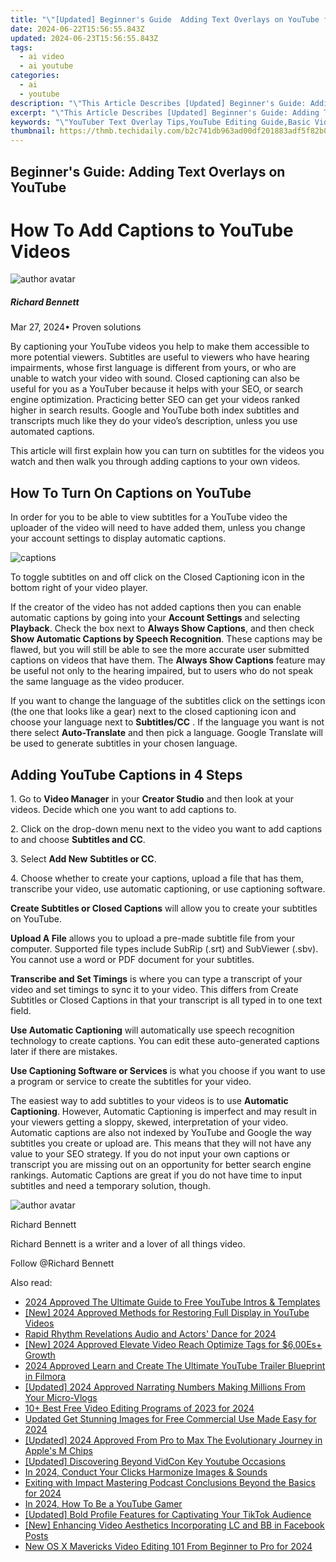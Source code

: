 ```yaml
---
title: "\"[Updated] Beginner's Guide  Adding Text Overlays on YouTube for 2024\""
date: 2024-06-22T15:56:55.843Z
updated: 2024-06-23T15:56:55.843Z
tags:
  - ai video
  - ai youtube
categories:
  - ai
  - youtube
description: "\"This Article Describes [Updated] Beginner's Guide: Adding Text Overlays on YouTube for 2024\""
excerpt: "\"This Article Describes [Updated] Beginner's Guide: Adding Text Overlays on YouTube for 2024\""
keywords: "\"YouTuber Text Overlay Tips,YouTube Editing Guide,Basic Video Text Addition,Simple Text Layering,Starting YouTube Edits,Adding Captions on Videos,On-Screen Text Tools for Beginners\""
thumbnail: https://thmb.techidaily.com/b2c741db963ad00df201883adf5f82b0b65621c38ea9e6dfe43b98273ae04085.jpg
---
```


## Beginner's Guide: Adding Text Overlays on YouTube

# How To Add Captions to YouTube Videos

![author avatar](https://images.wondershare.com/filmora/article-images/richard-bennett.jpg)

##### Richard Bennett

 Mar 27, 2024• Proven solutions

By captioning your YouTube videos you help to make them accessible to more potential viewers. Subtitles are useful to viewers who have hearing impairments, whose first language is different from yours, or who are unable to watch your video with sound. Closed captioning can also be useful for you as a YouTuber because it helps with your SEO, or search engine optimization. Practicing better SEO can get your videos ranked higher in search results. Google and YouTube both index subtitles and transcripts much like they do your video’s description, unless you use automated captions.

This article will first explain how you can turn on subtitles for the videos you watch and then walk you through adding captions to your own videos.

## How To Turn On Captions on YouTube

In order for you to be able to view subtitles for a YouTube video the uploader of the video will need to have added them, unless you change your account settings to display automatic captions.

![captions](https://images.wondershare.com/filmora/article-images/captions-how-to-turn-on.JPG)

To toggle subtitles on and off click on the Closed Captioning icon in the bottom right of your video player.

If the creator of the video has not added captions then you can enable automatic captions by going into your **Account Settings** and selecting **Playback**. Check the box next to **Always Show Captions**, and then check   **Show Automatic Captions by Speech Recognition**. These captions may be flawed, but you will still be able to see the more accurate user submitted captions on videos that have them. The **Always Show Captions** feature may be useful not only to the hearing impaired, but to users who do not speak the same language as the video producer.

If you want to change the language of the subtitles click on the settings icon (the one that looks like a gear) next to the closed captioning icon and choose your language next to   **Subtitles/CC** . If the language you want is not there select **Auto-Translate**  and then pick a language. Google Translate will be used to generate subtitles in your chosen language.

## Adding YouTube Captions in 4 Steps

1\. Go to **Video Manager** in your **Creator Studio** and then look at your videos. Decide which one you want to add captions to.

2\. Click on the drop-down menu next to the video you want to add captions to and choose **Subtitles and CC**.

3\. Select **Add New** **Subtitles or CC**.

4\. Choose whether to create your captions, upload a file that has them, transcribe your video, use automatic captioning, or use captioning software.

**Create Subtitles or Closed Captions** will allow you to create your subtitles on YouTube.

**Upload A File** allows you to upload a pre-made subtitle file from your computer. Supported file types include SubRip (.srt) and SubViewer (.sbv). You cannot use a word or PDF document for your subtitles.

**Transcribe and Set Timings** is where you can type a transcript of your video and set timings to sync it to your video. This differs from Create Subtitles or Closed Captions in that your transcript is all typed in to one text field.

**Use Automatic Captioning** will automatically use speech recognition technology to create captions. You can edit these auto-generated captions later if there are mistakes.

**Use Captioning Software or Services** is what you choose if you want to use a program or service to create the subtitles for your video.

The easiest way to add subtitles to your videos is to use **Automatic Captioning**. However, Automatic Captioning is imperfect and may result in your viewers getting a sloppy, skewed, interpretation of your video. Automatic captions are also not indexed by YouTube and Google the way subtitles you create or upload are. This means that they will not have any value to your SEO strategy. If you do not input your own captions or transcript you are missing out on an opportunity for better search engine rankings. Automatic Captions are great if you do not have time to input subtitles and need a temporary solution, though.

![author avatar](https://images.wondershare.com/filmora/article-images/richard-bennett.jpg)

Richard Bennett

Richard Bennett is a writer and a lover of all things video.

Follow @Richard Bennett


<ins class="adsbygoogle"
     style="display:block"
     data-ad-format="autorelaxed"
     data-ad-client="ca-pub-7571918770474297"
     data-ad-slot="1223367746"></ins>



<ins class="adsbygoogle"
     style="display:block"
     data-ad-client="ca-pub-7571918770474297"
     data-ad-slot="8358498916"
     data-ad-format="auto"
     data-full-width-responsive="true"></ins>

<span class="atpl-alsoreadstyle">Also read:</span>
<div><ul>
<li><a href="https://youtube-sure.techidaily.com/approved-the-ultimate-guide-to-free-youtube-intros-and-templates/"><u>2024 Approved  The Ultimate Guide to Free YouTube Intros & Templates</u></a></li>
<li><a href="https://youtube-sure.techidaily.com/024-approved-methods-for-restoring-full-display-in-youtube-videos/"><u>[New] 2024 Approved  Methods for Restoring Full Display in YouTube Videos</u></a></li>
<li><a href="https://youtube-sure.techidaily.com/-rhythm-revelations-audio-and-actors-dance-for-2024/"><u>Rapid Rhythm Revelations  Audio and Actors' Dance for 2024</u></a></li>
<li><a href="https://youtube-sure.techidaily.com/024-approved-elevate-video-reach-optimize-tags-for-600esplus-growth/"><u>[New] 2024 Approved  Elevate Video Reach  Optimize Tags for $6,00Es+ Growth</u></a></li>
<li><a href="https://youtube-sure.techidaily.com/approved-learn-and-create-the-ultimate-youtube-trailer-blueprint-in-filmora/"><u>2024 Approved  Learn and Create  The Ultimate YouTube Trailer Blueprint in Filmora</u></a></li>
<li><a href="https://youtube-sure.techidaily.com/ed-2024-approved-narrating-numbers-making-millions-from-your-micro-vlogs/"><u>[Updated] 2024 Approved  Narrating Numbers  Making Millions From Your Micro-Vlogs</u></a></li>
<li><a href="https://youtube-sure.techidaily.com/s-best-free-video-editing-programs-of-2023-for-2024/"><u>10+ Best Free Video Editing Programs of 2023 for 2024</u></a></li>
<li><a href="https://ai-video-tools.techidaily.com/updated-get-stunning-images-for-free-commercial-use-made-easy-for-2024/"><u>Updated Get Stunning Images for Free Commercial Use Made Easy for 2024</u></a></li>
<li><a href="https://vp-tips.techidaily.com/updated-2024-approved-from-pro-to-max-the-evolutionary-journey-in-apples-m-chips/"><u>[Updated] 2024 Approved  From Pro to Max  The Evolutionary Journey in Apple's M Chips</u></a></li>
<li><a href="https://youtube-videos.techidaily.com/updated-discovering-beyond-vidcon-key-youtube-occasions/"><u>[Updated] Discovering Beyond VidCon  Key Youtube Occasions</u></a></li>
<li><a href="https://extra-resources.techidaily.com/in-2024-conduct-your-clicks-harmonize-images-and-sounds/"><u>In 2024, Conduct Your Clicks  Harmonize Images & Sounds</u></a></li>
<li><a href="https://some-knowledge.techidaily.com/exiting-with-impact-mastering-podcast-conclusions-beyond-the-basics-for-2024/"><u>Exiting with Impact  Mastering Podcast Conclusions Beyond the Basics for 2024</u></a></li>
<li><a href="https://youtube-stream.techidaily.com/in-2024-how-to-be-a-youtube-gamer/"><u>In 2024, How To Be a YouTube Gamer</u></a></li>
<li><a href="https://tiktok-clips.techidaily.com/updated-bold-profile-features-for-captivating-your-tiktok-audience/"><u>[Updated] Bold Profile Features for Captivating Your TikTok Audience</u></a></li>
<li><a href="https://facebook-videos.techidaily.com/new-enhancing-video-aesthetics-incorporating-lc-and-bb-in-facebook-posts/"><u>[New] Enhancing Video Aesthetics  Incorporating LC and BB in Facebook Posts</u></a></li>
<li><a href="https://ai-video-apps.techidaily.com/new-os-x-mavericks-video-editing-101-from-beginner-to-pro-for-2024/"><u>New OS X Mavericks Video Editing 101 From Beginner to Pro for 2024</u></a></li>
</ul></div>
